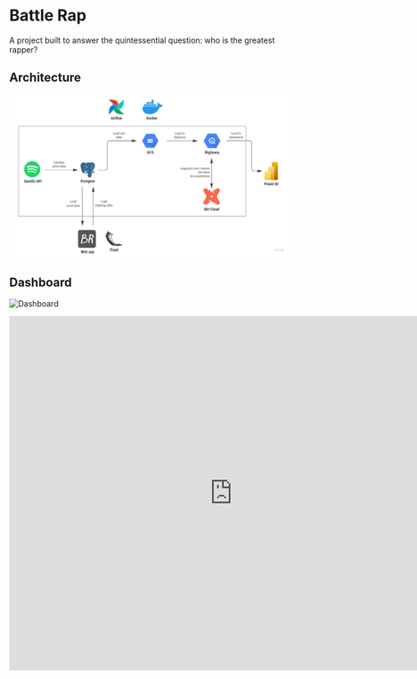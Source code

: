 # Battle Rap

A project built to answer the quintessential question: who is the greatest rapper?

## Architecture

![Architecture](https://github.com/fuwilliam/battle-rap/blob/main/images/architecture.jpg)

## Dashboard

![Dashboard]()

<iframe title="wowee" width="800" height="636" src="https://app.powerbi.com/view?r=eyJrIjoiNzk2M2UwNDMtMzBjMi00YzdkLWJkYzUtZDk1Nzc1NjQxYzM4IiwidCI6IjZiZjU3ZTE3LWZhOGItNDJlMy1iMDNlLTVjYjA3ZGUyNjVkMyJ9&pageName=ReportSection" frameborder="0" allowFullScreen="true"></iframe>

